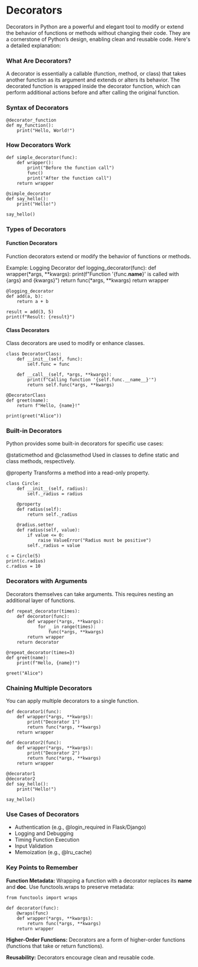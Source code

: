 # Decorators

Decorators in Python are a powerful and elegant tool to modify or extend the behavior of functions or methods without changing their code. They are a cornerstone of Python’s design, enabling clean and reusable code. Here's a detailed explanation:

### What Are Decorators?

A decorator is essentially a callable (function, method, or class) that takes another function as its argument and extends or alters its behavior. The decorated function is wrapped inside the decorator function, which can perform additional actions before and after calling the original function.

### Syntax of Decorators
    @decorator_function
    def my_function():
        print("Hello, World!")

### How Decorators Work

    def simple_decorator(func):
        def wrapper():
            print("Before the function call")
            func()
            print("After the function call")
        return wrapper

    @simple_decorator
    def say_hello():
        print("Hello!")

    say_hello()

### Types of Decorators

####  Function Decorators

Function decorators extend or modify the behavior of functions or methods.

Example: Logging Decorator
    def logging_decorator(func):
        def wrapper(*args, **kwargs):
            print(f"Function '{func.__name__}' is called with {args} and {kwargs}")
            return func(*args, **kwargs)
        return wrapper

    @logging_decorator
    def add(a, b):
        return a + b

    result = add(3, 5)
    print(f"Result: {result}")

#### Class Decorators

Class decorators are used to modify or enhance classes.


    class DecoratorClass:
        def __init__(self, func):
            self.func = func

        def __call__(self, *args, **kwargs):
            print(f"Calling function '{self.func.__name__}'")
            return self.func(*args, **kwargs)

    @DecoratorClass
    def greet(name):
        return f"Hello, {name}!"

    print(greet("Alice"))


### Built-in Decorators

Python provides some built-in decorators for specific use cases:

@staticmethod and @classmethod
Used in classes to define static and class methods, respectively.

@property
Transforms a method into a read-only property.

    class Circle:
        def __init__(self, radius):
            self._radius = radius

        @property
        def radius(self):
            return self._radius

        @radius.setter
        def radius(self, value):
            if value <= 0:
                raise ValueError("Radius must be positive")
            self._radius = value

    c = Circle(5)
    print(c.radius)
    c.radius = 10

### Decorators with Arguments

Decorators themselves can take arguments. This requires nesting an additional layer of functions.


    def repeat_decorator(times):
        def decorator(func):
            def wrapper(*args, **kwargs):
                for _ in range(times):
                    func(*args, **kwargs)
            return wrapper
        return decorator

    @repeat_decorator(times=3)
    def greet(name):
        print(f"Hello, {name}!")

    greet("Alice")


### Chaining Multiple Decorators

You can apply multiple decorators to a single function.

    def decorator1(func):
        def wrapper(*args, **kwargs):
            print("Decorator 1")
            return func(*args, **kwargs)
        return wrapper

    def decorator2(func):
        def wrapper(*args, **kwargs):
            print("Decorator 2")
            return func(*args, **kwargs)
        return wrapper

    @decorator1
    @decorator2
    def say_hello():
        print("Hello!")

    say_hello()


### Use Cases of Decorators
+ Authentication (e.g., @login_required in Flask/Django)
+ Logging and Debugging
+ Timing Function Execution
+ Input Validation
+ Memoization (e.g., @lru_cache)

### Key Points to Remember

**Function Metadata:** Wrapping a function with a decorator replaces its __name__ and __doc__. Use functools.wraps to preserve metadata:

    from functools import wraps

    def decorator(func):
        @wraps(func)
        def wrapper(*args, **kwargs):
            return func(*args, **kwargs)
        return wrapper

**Higher-Order Functions:** Decorators are a form of higher-order functions (functions that take or return functions).

**Reusability:** Decorators encourage clean and reusable code.
